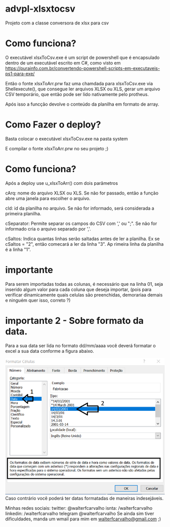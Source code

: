 
# advpl-xlsxtocsv
Projeto com a classe conversora de xlsx para csv

# Como funciona?

O executável xlsxToCsv.exe é um script de powershell que é encapsulado dentro de um executável escrito em C#, como visto em 
https://purainfo.com.br/convertendo-powershell-scripts-em-executaveis-ps1-para-exe/


Então o fonte xlsxToArr.prw faz uma chamdada para xlsxToCsv.exe via Shellexecute(), que  consegue ler arquivos XLSX ou XLS, gerar um arquivo CSV temporário, que então pode ser lido nativamente pelo protheus. 

Após isso a funcção devolve o conteúdo da planilha em formato de array.

# Como Fazer o deploy?

Basta colocar o executável xlsxToCsv.exe na pasta system

E compilar o fonte xlsxToArr.prw  no seu projeto ;)

# Como funciona?
Após a deploy use u_xlsxToArr() com dois parâmetros

cArq: nome do arquivo XLSX ou XLS. Se não for passado, então a função abre uma janela para escolher o arquivo.

cId: id da planilha no arquivo. Se não for informado, será considerada a primeira planilha.  

cSeparator: Permite separar os campos do CSV com ',' ou ";". Se não for informado cria o arquivo separado por ','.

cSaltos: Indica quantas linhas serão saltadas antes de ler a planilha. Ex se cSaltos = "2", então comecará a ler da linha "3". Ap rimeira linha da planilha é a linha "1".

# importante 
Para serem importadas todas as colunas, é necessário que na linha 01, seja inserido algum valor para cada coluna que deseja importar,
(pois  para verificar dinamicamente quais celulas são preenchidas, demorariaa demais e ninguém quer isso, correto ?)

# importante 2 - Sobre formato da data.
Para a sua data ser lida no formato dd/mm/aaaa você deverá formatar o excel a sua data conforme a  figura abaixo.

<img widht="300px" heigth="300px"  src="/images/formatoDataExcel.png">
Caso contrário você poderá ter datas formatadas de maneiras indesejáveis.

Minhas redes sociais: 
twitter: @walterfcarvalho
isnta: /walterfcarvalho
linkedin: /walterfcarvalho
telegram @walterfcarvalho
Se ainda sim tiver dificuldades, manda um wmail para mim em walterfcarvalho@gmail.com ;)
